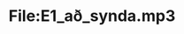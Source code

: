 ---
title: File:E1_að_synda.mp3
recording of: að synda
reading speed: slow
speaker: E
license: CC0
---